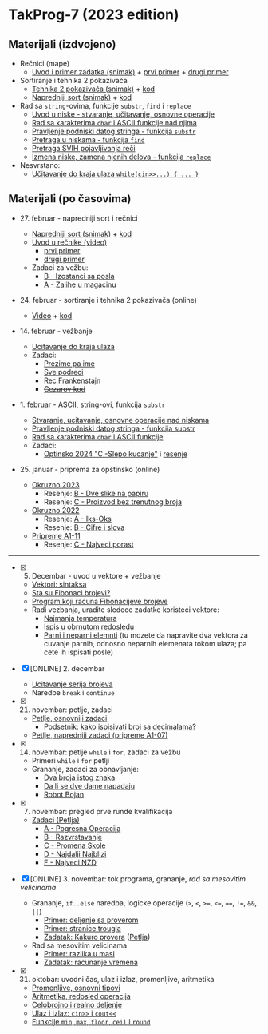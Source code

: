 # TakProg-7 (2023 edition)

## Materijali (izdvojeno)
- Rečnici (mape)
  - [Uvod i primer zadatka (snimak)](https://www.youtube.com/watch?v=x39EKA3bMgw) + [prvi primer](/materijali/casovi/feb27/recnici.cpp) + [drugi primer](/materijali/casovi/feb27/kodiranje.cpp)
- Sortiranje i tehnika 2 pokazivača
  - [Tehnika 2 pokazivača (snimak)](https://www.youtube.com/watch?v=0Z1K93qGphk) + [kod](/materijali/nizovi/sortiranje.cpp)
  - [Napredniji sort (snimak)](https://www.youtube.com/watch?v=GgCncQ2iA7w) + [kod](/materijali/casovi/feb27/napredniji_sort.cpp)
- Rad sa `string`-ovima, funkcije `substr`, `find` i `replace`
  - [Uvod u niske - stvaranje, učitavanje, osnovne operacije](/materijali/stringovi/uvod.md)
  - [Rad sa karakterima `char` i ASCII funkcije nad njima](/materijali/stringovi/ascii.md)
  - [Pravljenje podniski datog stringa - funkcija `substr`](/materijali/stringovi/substring.cpp)
  - [Pretraga u niskama - funkcija `find`](/materijali/stringovi/find.cpp)
  - [Pretraga SVIH pojavljivanja reči](/materijali/stringovi/find_nti.cpp)
  - [Izmena niske, zamena njenih delova - funkcija `replace`](/materijali/stringovi/replace.cpp)
- Nesvrstano:
  - [Učitavanje do kraja ulaza `while(cin>>...) { ... }`](/materijali/cin_do_kraja.cpp)

## Materijali (po časovima)

<!-- - 20\. februar - funkcije `find` i `replace`
  - Zadaci:
    - [Da li je podniska?](https://petlja.org/biblioteka/r/Zbirka/da_li_je_podniska)
    - [Broj pojavljivanja podniske](https://petlja.org/biblioteka/r/Zbirka/broj_pojavljivanja_podniske)
    - [Podela na reci](https://petlja.org/biblioteka/r/Zbirka/podela_linije_na_reci)
    - [Izbacivanje podniski](https://petlja.org/biblioteka/r/Zbirka/izbacivanje_podniski)   -->

- 27\. februar - napredniji sort i rečnici
  - [Napredniji sort (snimak)](https://www.youtube.com/watch?v=GgCncQ2iA7w) + [kod](/materijali/casovi/feb27/napredniji_sort.cpp)
  - [Uvod u rečnike (video)](https://www.youtube.com/watch?v=x39EKA3bMgw)
    - [prvi primer](/materijali/casovi/feb27/recnici.cpp)
    - [drugi primer](/materijali/casovi/feb27/kodiranje.cpp)
  - Zadaci za vežbu:
    - [B - Izostanci sa posla](https://arena.petlja.org/competition/pripreme-b1-02)
    - [A - Zalihe u magacinu](https://arena.petlja.org/competition/pripreme-b1-06)

- 24\. februar - sortiranje i tehnika 2 pokazivača (online)
  - [Video](https://www.youtube.com/watch?v=0Z1K93qGphk) + [kod](/materijali/nizovi/sortiranje.cpp)

- 14\. februar - vežbanje
  - [Ucitavanje do kraja ulaza](/materijali/cin_do_kraja.cpp)
  - Zadaci:
    - [Prezime pa ime](https://petlja.org/biblioteka/r/Zbirka/prezime_pa_ime)
    - [Sve podreci](https://petlja.org/biblioteka/r/Zbirka/sve_podreci1)
    - [Rec Frankenstajn](https://petlja.org/biblioteka/r/Zbirka/rec_frankenstajn)
    - ~~[Cezarov kod](https://petlja.org/biblioteka/r/Zbirka/cezarov_kod)~~

- 1\. februar - ASCII, string-ovi, funkcija `substr`
  - [Stvaranje, ucitavanje, osnovne operacije nad niskama](/materijali/stringovi/uvod.md)
  - [Pravljenje podniski datog stringa - funkcija substr](/materijali/stringovi/substring.cpp)
  - [Rad sa karakterima `char` i ASCII funkcije](/materijali/stringovi/ascii.md)
  - Zadaci:
    - [Optinsko 2024 "C -Slepo kucanje"](https://arena.petlja.org/competition/os7-202324-opstinskon#tab_135767) i [resenje](/materijali/casovi/feb01/C_slepo_kucanje.cpp)

- 25\. januar - priprema za opštinsko (online)
  - [Okruzno 2023](https://arena.petlja.org/competition/os7-202223-okruznon#tab_135157)
    - Resenje: [B - Dve slike na papiru](/materijali/casovi/jan25/B_dve_slike.cpp)
    - Resenje: [C - Proizvod bez trenutnog broja](/materijali/casovi/jan25/C_proizvod_bez_broja.cpp)
  - [Okruzno 2022](https://arena.petlja.org/competition/os7-202122-okruznon#tab_134186)
    - Resenje: [A - Iks-Oks](/materijali/casovi/jan25/A_iks_oks.cpp)
    - Resenje: [B - Cifre i slova](/materijali/casovi/jan25/B_cifre_slova.cpp)
  - [Pripreme A1-11](https://arena.petlja.org/competition/pripreme-a1-11#tab_135239)
    - Resenje: [C - Najveci porast](/materijali/casovi/jan25/C_najveci_porast.cpp)

---

- [x] 5. Decembar - uvod u vektore + vežbanje
  - [Vektori: sintaksa](materijali/nizovi/sintaksa.cpp)
  - [Sta su Fibonaci brojevi?](https://sr.wikipedia.org/wiki/%D0%A4%D0%B8%D0%B1%D0%BE%D0%BD%D0%B0%D1%87%D0%B8%D1%98%D0%B5%D0%B2_%D0%BD%D0%B8%D0%B7)
  - [Program koji racuna Fibonacijeve brojeve](materijali/nizovi/fibonaci.cpp)
  - Radi vezbanja, uradite sledece zadatke koristeci vektore:
    - [Najmanja temperatura](https://petlja.org/biblioteka/r/Zbirka/najmanja_temperatura1)
    - [Ispis u obrnutom redosledu](https://petlja.org/biblioteka/r/Zbirka/ispis_u_obratnom_redosledu)
    - [Parni i neparni elemnti](https://petlja.org/biblioteka/r/Zbirka/parni_i_neparni_elementi) (tu mozete da napravite dva vektora za cuvanje parnih, odnosno neparnih elemenata tokom ulaza; pa cete ih ispisati posle)

- [x] \[ONLINE\] 2. decembar
  - [Ucitavanje serija brojeva](https://petlja.org/biblioteka/r/Zbirka/03%20Iteracija/01%20serije/02%20ucitavanje)
  - Naredbe `break` i `continue`

- [x] 21. novembar: petlje, zadaci
  - [Petlje, osnovniji zadaci](https://petlja.org/biblioteka/r/Zbirka/03%20Iteracija/01%20serije/01%20pravilne_serije)
    - Podsetnik: [kako ispisivati broj sa decimalama?](materijali/23.11.07/decimale.cpp)
  - [Petlje, napredniji zadaci (pripreme A1-07)](https://arena.petlja.org/competition/pripreme-a1-07)

- [x] 14. novembar: petlje `while` i `for`, zadaci za vežbu
  - Primeri `while` i `for` petlji 
  - Grananje, zadaci za obnavljanje:
    - [Dva broja istog znaka](https://petlja.org/biblioteka/r/Zbirka/dva_broja_istog_znaka)
    - [Da li se dve dame napadaju](https://petlja.org/biblioteka/r/Zbirka/da_li_se_dve_dame_napadaju)
    - [Robot Bojan](https://arena.petlja.org/sr-Latn-RS/competition/pripreme-a1-03#tab_134976)

- [x] 7. novembar: pregled prve runde kvalifikacija
  - [Zadaci (Petlja)](https://arena.petlja.org/competition/os7-202324-kvalifikacije1n)
    - [A - Pogresna Operacija](materijali/23.11.07/A_pogresna_operacija.cpp)
    - [B - Razvrstavanje](materijali/23.11.07/B_razvrstavanje.cpp)
    - [C - Promena Skole](materijali/23.11.07/C_promena_skole.cpp)
    - [D - Najdalji Najblizi](materijali/23.11.07/D_najdalji_najblizi.cpp)
    - [F - Najveci NZD](materijali/23.11.07/F_najveci_nzd.cpp)

- [x] \[ONLINE\] 3. novembar: tok programa, grananje, *rad sa mesovitim velicinama*
  - Grananje, `if..else` naredba, logicke operacije (`>`, `<`, `>=`, `<=`, `==`, `!=`, `&&`, `||`) 
    - [Primer: deljenje sa proverom](materijali/23.11.03/deljenje_provera.cpp)
    - [Primer: stranice trougla](materijali/23.11.03/stranice_trougla.cpp)
    - [Zadatak: Kakuro provera](materijali/23.11.03/kakuro_provera.cpp) ([Petlja](https://arena.petlja.org/competition/os7-202223-kvalifikacije1n#tab_134844))
  - Rad sa mesovitim velicinama
    - [Primer: razlika u masi](materijali/23.11.03/razlika_masa.cpp)
    - [Zadatak: racunanje vremena](materijali/23.11.03/racunanje_vremena.cpp)

- [x] 31. oktobar: uvodni čas, ulaz i izlaz, promenljive, aritmetika
  - [Promenljive, osnovni tipovi](materijali/23.10.31/promeljive_tipovi.cpp)
  - [Aritmetika, redosled operacija](materijali/23.10.31/aritmetika.cpp)
  - [Celobrojno i realno deljenje](materijali/23.10.31/celobrojno_realno_deljenje.cpp)
  - [Ulaz i izlaz: `cin>>` i `cout<<`](materijali/23.10.31/ulaz_izlaz.cpp)
  - [Funkcije `min`, `max`, `floor`, `ceil` i `round`](materijali/23.10.31/funkcije_brojevi.cpp)
